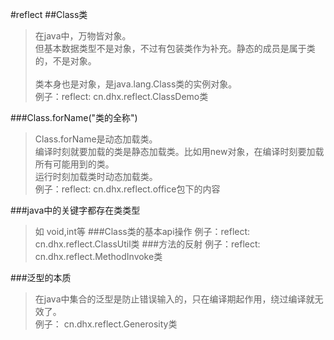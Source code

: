 #reflect
##Class类
> 在java中，万物皆对象。  
    但基本数据类型不是对象，不过有包装类作为补充。静态的成员是属于类的，不是对象。</br>   
    类本身也是对象，是java.lang.Class类的实例对象。  
    例子：reflect: cn.dhx.reflect.ClassDemo类  
    
###Class.forName("类的全称")
> Class.forName是动态加载类。  
  编译时刻就要加载的类是静态加载类。比如用new对象，在编译时刻要加载所有可能用到的类。  
  运行时刻加载类时动态加载类。  
  例子：reflect: cn.dhx.reflect.office包下的内容

###java中的关键字都存在类类型
> 如 void,int等
###Class类的基本api操作
> 例子：reflect: cn.dhx.reflect.ClassUtil类
###方法的反射
> 例子：reflect: cn.dhx.reflect.MethodInvoke类

###泛型的本质
> 在java中集合的泛型是防止错误输入的，只在编译期起作用，绕过编译就无效了。  
  例子： cn.dhx.reflect.Generosity类